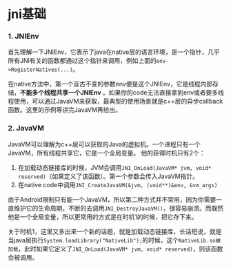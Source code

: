 # jni基础

### 1. JNIEnv

首先理解一下JNIEnv，它表示了java在native层的语言环境，是一个指针，几乎所有JNI有关的函数都通过这个指针来调用，例如上面的`env->RegisterNatives(...)`。

在native方法中，第一个亘古不变的参数env便是这个JNIEnv，它是线程内部存储，**不能多个线程共享一个JNIEnv** 。如果你的code无法直接拿到env或者要多线程使用，可以通过JavaVM来获取，最典型的使用场景就是c++层的异步callback函数。这里的示例等讲完JavaVM再给出。

### 2. JavaVM

JavaVM可以理解为c++层可以获取的Java的虚拟机。一个进程只有一个JavaVM，所有线程共享它，它是一个全局变量。
他的获得时机只有2个：

1. 在加载动态链接库的时候，JVM会调用`JNI_OnLoad(JavaVM* jvm, void* reserved)`（如果定义了该函数）。第一个参数会传入JavaVM指针。
2. 在native code中调用`JNI_CreateJavaVM(&jvm, (void**)&env, &vm_args)`

由于Android限制只有能一个JavaVM，所以第二种方式并不常用，因为你需要一直维护它的生命周期，不断的去调用`JNI_DestroyJavaVM()`，很容易崩溃。而既然他是一个全局变量，所以更常用的方式是在时机1的时候，把它存下来。

关于时机1，这里又多出来一个新的话题，就是加载动态链接库，长话短说，就是当java层执行`System.loadLibrary("NativeLib");`的时候，这个`NativeLib.so被加载`，此时如果它定义了`JNI_OnLoad(JavaVM* jvm, void* reserved)`，则该函数会被调用。